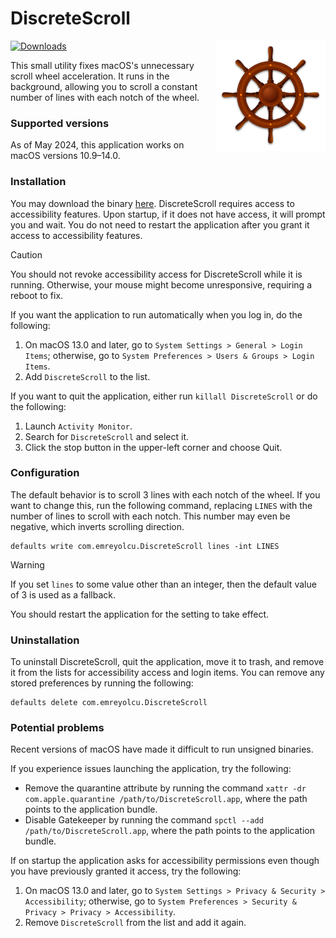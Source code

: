 # DiscreteScroll

<img src="https://github.com/emreyolcu/discrete-scroll/blob/icon/icon.png?raw=true" align="right" width="35%">

[![Downloads](https://img.shields.io/github/downloads/emreyolcu/discrete-scroll/total.svg)](https://github.com/emreyolcu/discrete-scroll/releases)

This small utility fixes macOS's unnecessary scroll wheel acceleration.
It runs in the background, allowing you to scroll
a constant number of lines with each notch of the wheel.

### Supported versions

As of May 2024, this application works on macOS versions 10.9–14.0.

### Installation

You may download the binary [here](https://github.com/emreyolcu/discrete-scroll/releases/download/v1.1.0/DiscreteScroll.zip).
DiscreteScroll requires access to accessibility features.
Upon startup, if it does not have access, it will prompt you and wait.
You do not need to restart the application
after you grant it access to accessibility features.

> [!CAUTION]
> You should not revoke accessibility access
> for DiscreteScroll while it is running.
> Otherwise, your mouse might become unresponsive, requiring a reboot to fix.

If you want the application to run automatically when you log in,
do the following:

1. On macOS 13.0 and later, go to `System Settings > General > Login Items`;
   otherwise, go to `System Preferences > Users & Groups > Login Items`.
2. Add `DiscreteScroll` to the list.

If you want to quit the application, either run `killall DiscreteScroll`
or do the following:

1. Launch `Activity Monitor`.
2. Search for `DiscreteScroll` and select it.
3. Click the stop button in the upper-left corner and choose Quit.

### Configuration

The default behavior is to scroll 3 lines with each notch of the wheel.
If you want to change this, run the following command,
replacing `LINES` with the number of lines to scroll with each notch.
This number may even be negative, which inverts scrolling direction.

```
defaults write com.emreyolcu.DiscreteScroll lines -int LINES
```

> [!WARNING]
> If you set `lines` to some value other than an integer,
> then the default value of 3 is used as a fallback.

You should restart the application for the setting to take effect.

### Uninstallation

To uninstall DiscreteScroll, quit the application, move it to trash,
and remove it from the lists for accessibility access and login items.
You can remove any stored preferences by running the following:

```
defaults delete com.emreyolcu.DiscreteScroll
```

### Potential problems

Recent versions of macOS have made it difficult to run unsigned binaries.

If you experience issues launching the application, try the following:

- Remove the quarantine attribute by running the command
  `xattr -dr com.apple.quarantine /path/to/DiscreteScroll.app`,
  where the path points to the application bundle.
- Disable Gatekeeper by running the command
  `spctl --add /path/to/DiscreteScroll.app`,
  where the path points to the application bundle.

If on startup the application asks for accessibility permissions
even though you have previously granted it access, try the following:

1. On macOS 13.0 and later, go to `System Settings > Privacy & Security > Accessibility`;
   otherwise, go to `System Preferences > Security & Privacy > Privacy > Accessibility`.
2. Remove `DiscreteScroll` from the list and add it again.
